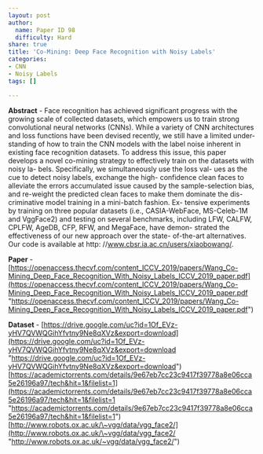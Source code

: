 ```yaml
---
layout: post
author:
  name: Paper ID 98
  difficulty: Hard
share: true
title: 'Co-Mining: Deep Face Recognition with Noisy Labels'
categories:
- CNN
- Noisy Labels
tags: []

---
```

**Abstract** - Face recognition has achieved significant progress with the growing scale of collected datasets, which empowers us to train strong convolutional neural networks (CNNs). While a variety of CNN architectures and loss functions have been devised recently, we still have a limited under- standing of how to train the CNN models with the label noise inherent in existing face recognition datasets. To address this issue, this paper develops a novel co-mining strategy to effectively train on the datasets with noisy la- bels. Specifically, we simultaneously use the loss val- ues as the cue to detect noisy labels, exchange the high- confidence clean faces to alleviate the errors accumulated issue caused by the sample-selection bias, and re-weight the predicted clean faces to make them dominate the dis- criminative model training in a mini-batch fashion. Ex- tensive experiments by training on three popular datasets (i.e., CASIA-WebFace, MS-Celeb-1M and VggFace2) and testing on several benchmarks, including LFW, CALFW, CPLFW, AgeDB, CFP, RFW, and MegaFace, have demon- strated the effectiveness of our new approach over the state- of-the-art alternatives. Our code is available at http: //www.cbsr.ia.ac.cn/users/xiaobowang/.

**Paper** - [https://openaccess.thecvf.com/content_ICCV_2019/papers/Wang_Co-Mining_Deep_Face_Recognition_With_Noisy_Labels_ICCV_2019_paper.pdf](https://openaccess.thecvf.com/content_ICCV_2019/papers/Wang_Co-Mining_Deep_Face_Recognition_With_Noisy_Labels_ICCV_2019_paper.pdf "https://openaccess.thecvf.com/content_ICCV_2019/papers/Wang_Co-Mining_Deep_Face_Recognition_With_Noisy_Labels_ICCV_2019_paper.pdf")

**Dataset** - [https://drive.google.com/uc?id=1Of_EVz-yHV7QVWQGihYfvtny9Ne8qXVz&export=download](https://drive.google.com/uc?id=1Of_EVz-yHV7QVWQGihYfvtny9Ne8qXVz&export=download "https://drive.google.com/uc?id=1Of_EVz-yHV7QVWQGihYfvtny9Ne8qXVz&export=download") [https://academictorrents.com/details/9e67eb7cc23c9417f39778a8e06cca5e26196a97/tech&hit=1&filelist=1](https://academictorrents.com/details/9e67eb7cc23c9417f39778a8e06cca5e26196a97/tech&hit=1&filelist=1 "https://academictorrents.com/details/9e67eb7cc23c9417f39778a8e06cca5e26196a97/tech&hit=1&filelist=1") [http://www.robots.ox.ac.uk/\~vgg/data/vgg_face2/](http://www.robots.ox.ac.uk/\~vgg/data/vgg_face2/ "http://www.robots.ox.ac.uk/~vgg/data/vgg_face2/")